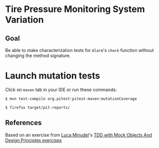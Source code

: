 # Tire Pressure Monitoring System Variation

## Goal
Be able to make characterization tests for `Alarm`'s `check` function without changing the method signature.

# Launch mutation tests

Click on `maven` tab in your IDE or run these commands:

`$ mvn test-compile org.pitest:pitest-maven:mutationCoverage`

`$ firefox target/pit-reports/`

## References

Based on an exercise from [Luca Minudel](https://twitter.com/lukadotnet?lang=en)'s [TDD with Mock Objects And Design Principles exercises](https://github.com/lucaminudel/TDDwithMockObjectsAndDesignPrinciples)

